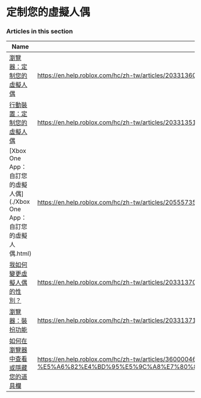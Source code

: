 # 定制您的虛擬人偶  
### Articles in this section
Name|URL
-|-
[瀏覽器：定制您的虛擬人偶](./瀏覽器：定制您的虛擬人偶.html) |https://en.help.roblox.com/hc/zh-tw/articles/203313600-%E7%80%8F%E8%A6%BD%E5%99%A8-%E5%AE%9A%E5%88%B6%E6%82%A8%E7%9A%84%E8%99%9B%E6%93%AC%E4%BA%BA%E5%81%B6
[行動裝置：定制您的虛擬人偶](./行動裝置：定制您的虛擬人偶.html) |https://en.help.roblox.com/hc/zh-tw/articles/203313510-%E8%A1%8C%E5%8B%95%E8%A3%9D%E7%BD%AE-%E5%AE%9A%E5%88%B6%E6%82%A8%E7%9A%84%E8%99%9B%E6%93%AC%E4%BA%BA%E5%81%B6
[Xbox One App：自訂您的虛擬人偶](./Xbox One App：自訂您的虛擬人偶.html) |https://en.help.roblox.com/hc/zh-tw/articles/205557353-Xbox-One-App-%E8%87%AA%E8%A8%82%E6%82%A8%E7%9A%84%E8%99%9B%E6%93%AC%E4%BA%BA%E5%81%B6
[我如何變更虛擬人偶的性別？](./我如何變更虛擬人偶的性別？.html) |https://en.help.roblox.com/hc/zh-tw/articles/203313700-%E6%88%91%E5%A6%82%E4%BD%95%E8%AE%8A%E6%9B%B4%E8%99%9B%E6%93%AC%E4%BA%BA%E5%81%B6%E7%9A%84%E6%80%A7%E5%88%A5
[瀏覽器：裝扮功能](./瀏覽器：裝扮功能.html) |https://en.help.roblox.com/hc/zh-tw/articles/203313710-%E7%80%8F%E8%A6%BD%E5%99%A8-%E8%A3%9D%E6%89%AE%E5%8A%9F%E8%83%BD
[如何在瀏覽器中查看或隱藏您的道具欄](./如何在瀏覽器中查看或隱藏您的道具欄.html) |https://en.help.roblox.com/hc/zh-tw/articles/360000463726-%E5%A6%82%E4%BD%95%E5%9C%A8%E7%80%8F%E8%A6%BD%E5%99%A8%E4%B8%AD%E6%9F%A5%E7%9C%8B%E6%88%96%E9%9A%B1%E8%97%8F%E6%82%A8%E7%9A%84%E9%81%93%E5%85%B7%E6%AC%84
